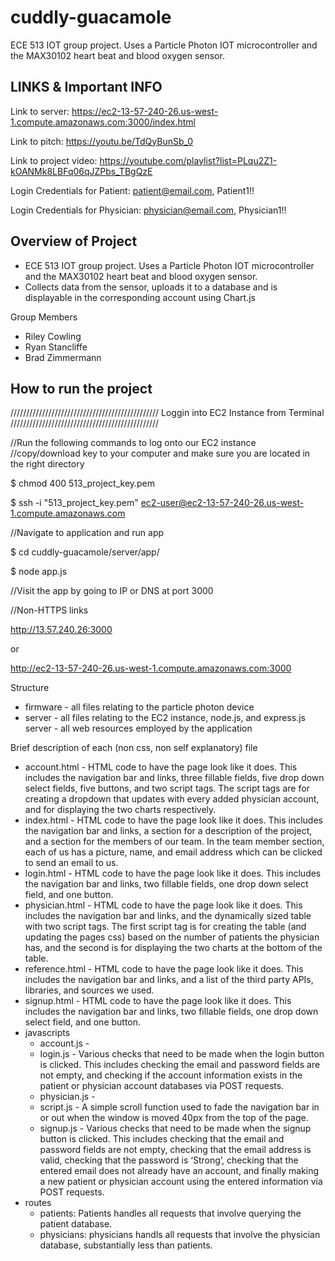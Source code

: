 # cuddly-guacamole
ECE 513 IOT group project. Uses a Particle Photon IOT microcontroller and the MAX30102 heart beat and blood oxygen sensor.


## LINKS & Important INFO ##

Link to server: https://ec2-13-57-240-26.us-west-1.compute.amazonaws.com:3000/index.html

Link to pitch: https://youtu.be/TdQyBunSb_0

Link to project video: https://youtube.com/playlist?list=PLqu2Z1-kOANMk8LBFq06qJZPbs_TBgQzE

Login Credentials for Patient: patient@email.com, Patient1!!

Login Credentials for Physician: physician@email.com, Physician1!!



## Overview of Project ##
- ECE 513 IOT group project. Uses a Particle Photon IOT microcontroller and the MAX30102 heart beat and blood oxygen sensor.
- Collects data from the sensor, uploads it to a database and is displayable in the corresponding account using Chart.js

Group Members
- Riley Cowling
- Ryan Stancliffe
- Brad Zimmermann

## How to run the project ##
/////////////////////////////////////////////// Loggin into EC2 Instance from Terminal ///////////////////////////////////////////////

//Run the following commands to log onto our EC2 instance //copy/download key to your computer and make sure you are located in the right directory

$ chmod 400 513_project_key.pem

$ ssh -i "513_project_key.pem" ec2-user@ec2-13-57-240-26.us-west-1.compute.amazonaws.com

//Navigate to application and run app

$ cd cuddly-guacamole/server/app/

$ node app.js

//Visit the app by going to IP or DNS at port 3000

//Non-HTTPS links

http://13.57.240.26:3000

or

http://ec2-13-57-240-26.us-west-1.compute.amazonaws.com:3000


Structure
- firmware  - all files relating to the particle photon device
- server    - all files relating to the EC2 instance, node.js, and express.js server
            - all web resources employed by the application

Brief description of each (non css, non self explanatory) file
- account.html      - HTML code to have the page look like it does. This includes the navigation bar and links, three fillable fields, five drop down select fields, five buttons, and two script tags. The script tags are for creating a dropdown that updates with every added physician account, and for displaying the two charts respectively.
- index.html        - HTML code to have the page look like it does. This includes the navigation bar and links, a section for a description of the project, and a section for the members of our team. In the team member section, each of us has a picture, name, and email address which can be clicked to send an email to us.
- login.html        - HTML code to have the page look like it does. This includes the navigation bar and links, two fillable fields, one drop down select field, and one button.
- physician.html    - HTML code to have the page look like it does. This includes the navigation bar and links, and the dynamically sized table with two script tags. The first script tag is for creating the table (and updating the pages css) based on the number of patients the physician has, and the second is for displaying the two charts at the bottom of the table.
- reference.html    - HTML code to have the page look like it does. This includes the navigation bar and links, and a list of the third party APIs, libraries, and sources we used.
- signup.html       - HTML code to have the page look like it does. This includes the navigation bar and links, two fillable fields, one drop down select field, and one button.
- javascripts
    - account.js    - 
    - login.js      - Various checks that need to be made when the login button is clicked. This includes checking the email and password fields are not empty, and checking if the account information exists in the patient or physician account databases via POST requests.
    - physician.js  - 
    - script.js     - A simple scroll function used to fade the navigation bar in or out when the window is moved 40px from the top of the page.
    - signup.js     - Various checks that need to be made when the signup button is clicked. This includes checking that the email and password fields are not empty, checking that the email address is valid, checking that the password is ‘Strong’, checking that the entered email does not already have an account, and finally making a new patient or physician account using the entered information via POST requests.
- routes
    - patients: Patients handles all requests that involve querying the patient database.
    - physicians: physicians handls all requests that involve the physician database, substantially less than patients.
 

